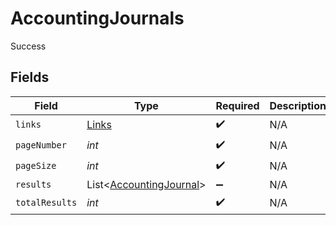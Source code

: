 # AccountingJournals

Success


## Fields

| Field                                                               | Type                                                                | Required                                                            | Description                                                         |
| ------------------------------------------------------------------- | ------------------------------------------------------------------- | ------------------------------------------------------------------- | ------------------------------------------------------------------- |
| `links`                                                             | [Links](../../models/shared/Links.md)                               | :heavy_check_mark:                                                  | N/A                                                                 |
| `pageNumber`                                                        | *int*                                                               | :heavy_check_mark:                                                  | N/A                                                                 |
| `pageSize`                                                          | *int*                                                               | :heavy_check_mark:                                                  | N/A                                                                 |
| `results`                                                           | List<[AccountingJournal](../../models/shared/AccountingJournal.md)> | :heavy_minus_sign:                                                  | N/A                                                                 |
| `totalResults`                                                      | *int*                                                               | :heavy_check_mark:                                                  | N/A                                                                 |